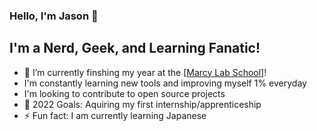 ### Hello, I'm Jason 👋


## I'm a Nerd, Geek, and Learning Fanatic!

- 🔭 I’m currently finshing my year at the [[Marcy Lab School](https://www.marcylabschool.org/)]!
- I'm constantly learning new tools and improving myself 1% everyday
- I'm looking to contribute to open source projects
- 🥅 2022 Goals: Aquiring my first internship/apprenticeship
- ⚡ Fun fact: I am currently learning Japanese 

